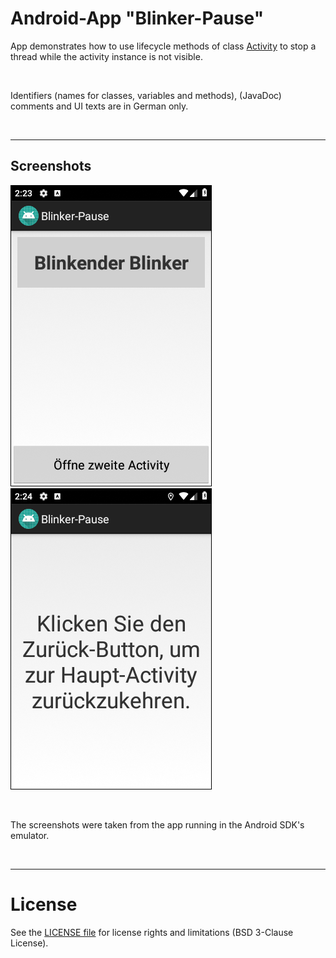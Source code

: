 # Android-App "Blinker-Pause"

App demonstrates how to use lifecycle methods of class [Activity](https://developer.android.com/reference/android/app/Activity) to stop a thread while the
activity instance is not visible.

<br>

Identifiers (names for classes, variables and methods), (JavaDoc) comments and UI texts are in German only.

<br>

----
## Screenshots

![Screenshot 1](screenshot_1.png)  ![Screenshot 2](screenshot_2.png)

<br>

The screenshots were taken from the app running in the Android SDK's emulator.

<br>

----
# License

See the [LICENSE file](LICENSE.md) for license rights and limitations (BSD 3-Clause License).
